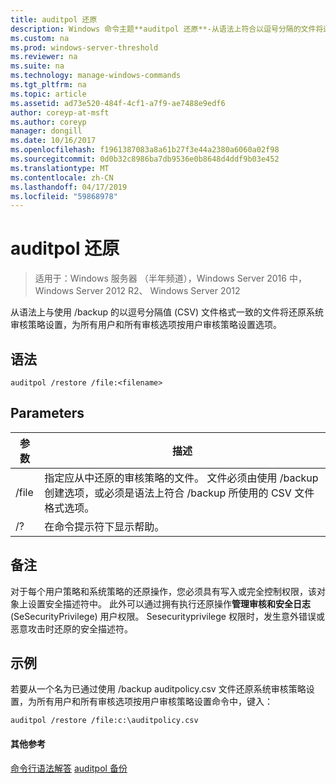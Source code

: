 ```yaml
---
title: auditpol 还原
description: Windows 命令主题**auditpol 还原**-从语法上符合以逗号分隔的文件将还原系统审核策略设置、 按用户审核策略设置为所有用户和所有审核选项使用 /backup 值 (CSV) 文件格式选项。
ms.custom: na
ms.prod: windows-server-threshold
ms.reviewer: na
ms.suite: na
ms.technology: manage-windows-commands
ms.tgt_pltfrm: na
ms.topic: article
ms.assetid: ad73e520-484f-4cf1-a7f9-ae7488e9edf6
author: coreyp-at-msft
ms.author: coreyp
manager: dongill
ms.date: 10/16/2017
ms.openlocfilehash: f1961387083a8a61b27f3e44a2380a6060a02f98
ms.sourcegitcommit: 0d0b32c8986ba7db9536e0b8648d4ddf9b03e452
ms.translationtype: MT
ms.contentlocale: zh-CN
ms.lasthandoff: 04/17/2019
ms.locfileid: "59868978"
---
```

# <a name="auditpol-restore"></a>auditpol 还原

>适用于：Windows 服务器 （半年频道），Windows Server 2016 中，Windows Server 2012 R2、 Windows Server 2012

从语法上与使用 /backup 的以逗号分隔值 (CSV) 文件格式一致的文件将还原系统审核策略设置，为所有用户和所有审核选项按用户审核策略设置选项。

## <a name="syntax"></a>语法
```
auditpol /restore /file:<filename>
```
## <a name="parameters"></a>Parameters
|参数|描述|
|-------|--------|
|/file|指定应从中还原的审核策略的文件。 文件必须由使用 /backup 创建选项，或必须是语法上符合 /backup 所使用的 CSV 文件格式选项。|
|/?|在命令提示符下显示帮助。|
## <a name="remarks"></a>备注
对于每个用户策略和系统策略的还原操作，您必须具有写入或完全控制权限，该对象上设置安全描述符中。 此外可以通过拥有执行还原操作**管理审核和安全日志**(SeSecurityPrivilege) 用户权限。 Sesecurityprivilege 权限时，发生意外错误或恶意攻击时还原的安全描述符。
## <a name="BKMK_examples"></a>示例
若要从一个名为已通过使用 /backup auditpolicy.csv 文件还原系统审核策略设置，为所有用户和所有审核选项按用户审核策略设置命令中，键入：
```
auditpol /restore /file:c:\auditpolicy.csv
```
#### <a name="additional-references"></a>其他参考
[命令行语法解答](command-line-syntax-key.md)
[auditpol 备份](auditpol-backup.md)
